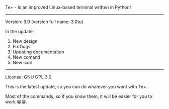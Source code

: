 Te+ - is an improved Linux-based terminal written in Python! 

---------------------------------------------------------------

Version: 3.0 (version full name: 3.0tu)

In the update: 

1. New design
2. Fix bugs
3. Updating documentation
4. New comand
5. New icon

---------------------------------------------------------------------

License: GNU GPL 3.0

This is the latest update, so you can do whatever you want with Te+.

Most of the commands, so if you know them, it will be easier for you to work 😁😁.
